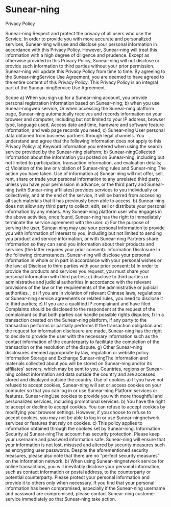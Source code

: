 # Sunear-ning
Privacy Policy

Sunear-ning Respect and protect the privacy of all users who use the Service. In order to provide you with more accurate and personalized services, Sunear-ning will use and disclose your personal information in accordance with this Privacy Policy. However, Sunear-ning will treat this information with a high degree of diligence and prudence. Except as otherwise provided in this Privacy Policy, Sunear-ning will not disclose or provide such information to third parties without your prior permission. Sunear-ning will update this Privacy Policy from time to time. By agreeing to the Sunear-ningService Use Agreement, you are deemed to have agreed to the entire content of this Privacy Policy. This Privacy Policy is an integral part of the Sunear-ningService Use Agreement.

Scope a) When you sign up for a Sunear-ning account, you provide personal registration information based on Sunear-ning; b) when you use Sunear-ningweb service, Or when accessing the Sunear-ning platform page, Sunear-ning automatically receives and records information on your browser and computer, including but not limited to your IP address, browser type, language used, Access date and time, hardware and software feature information, and web page records you need; c) Sunear-ning User personal data obtained from business partners through legal channels. You understand and agree that the following information does not apply to this Privacy Policy: a) Keyword information you entered when using the search service provided by the Sunear-ning platform; b) Sunear-ningCollected Information about the information you posted on Sunear-ning, including but not limited to participation, transaction information, and evaluation details; c) Violation of the law or violation of Sunear-ning rules and Sunear-ning The action you have taken.
Use of information a) Sunear-ning will not offer, sell, rent, share or trade your personal information to any unrelated third party, unless you have your permission in advance, or the third party and Sunear-ning (with Sunear-ning affiliates) provides services to you individually or collectively, and at the end of the service, it will be barred from accessing all such materials that it has previously been able to access. b) Sunear-ning does not allow any third party to collect, edit, sell or distribute your personal information by any means. Any Sunear-ning platform user who engages in the above activities, once found, Sunear-ning has the right to immediately terminate the service agreement with the user. c) For the purpose of serving the user, Sunear-ning may use your personal information to provide you with information of interest to you, including but not limited to sending you product and service information, or with Sunear-ning Partners share information so they can send you information about their products and services (the latter requires your prior consent).
Information Disclosure In the following circumstances, Sunear-ning will disclose your personal information in whole or in part in accordance with your personal wishes or the law: a) Disclose to third parties with your prior consent; b) In order to provide the products and services you request, you must share your personal information with third parties; c) disclose to third parties or administrative and judicial authorities in accordance with the relevant provisions of the law or the requirements of the administrative or judicial authorities. ; d) If you are in violation of relevant Chinese laws, regulations or Sunear-ning service agreements or related rules, you need to disclose it to third parties; e) If you are a qualified IP complainant and have filed Complaints should be disclosed to the respondent at the request of the complainant so that both parties can handle possible rights disputes; f) In a transaction created on the Sunear-ning platform, if any party to the transaction performs or partially performs If the transaction obligation and the request for information disclosure are made, Sunear-ning has the right to decide to provide the user with the necessary information such as the contact information of the counterparty to facilitate the completion of the transaction or the resolution of the dispute. g) Other Sunear-ning disclosures deemed appropriate by law, regulation or website policy.
Information Storage and Exchange Sunear-ningThe information and materials collected about you will be stored on Sunear-ning and/or its affiliates' servers, which may be sent to you. Countries, regions or Sunear-ning collect information and data outside the country and are accessed, stored and displayed outside the country.
Use of cookies a) If you have not refused to accept cookies, Sunear-ning will set or access cookies on your computer so that you can log in or use Sunear-ning Platform services or features. Sunear-ningUse cookies to provide you with more thoughtful and personalized services, including promotional services. b) You have the right to accept or decline to accept cookies. You can refuse to accept cookies by modifying your browser settings. However, if you choose to refuse to accept cookies, you may not be able to log in or use Sunear-ningnetwork services or features that rely on cookies. c) This policy applies to information obtained through the cookies set by Sunear-ning.
Information Security a) Sunear-ningThe account has security protection. Please keep your username and password information safe. Sunear-ning will ensure that your information is not lost, misused and altered by security measures such as encrypting user passwords. Despite the aforementioned security measures, please also note that there are no “perfect security measures” on the information network. b) When using Sunear-ningnetwork service for online transactions, you will inevitably disclose your personal information, such as contact information or postal address, to the counterparty or potential counterparty. Please protect your personal information and provide it to others only when necessary. If you find that your personal information has been compromised, especially if the Sunear-ning username and password are compromised, please contact Sunear-ning customer service immediately so that Sunear-ning take action.

